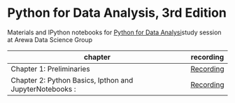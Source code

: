 # Python for Data Analysis, 3rd Edition

Materials and IPython notebooks for [Python for Data Analysi](https://wesmckinney.com/book/python-basics.html)study session at Arewa Data Science Group



| chapter  | recording |
| ------------- | ------------- |
| Chapter 1: Preliminaries  | [Recording](https://www.youtube.com/watch?v=aJOEUBnf0RY)   |
| Chapter 2: Python Basics, Ipthon and JupyterNotebooks :  | [Recording](https://www.youtube.com/channel/UCcwTXA7MKv_Y-6RzIFs9bHg)|
